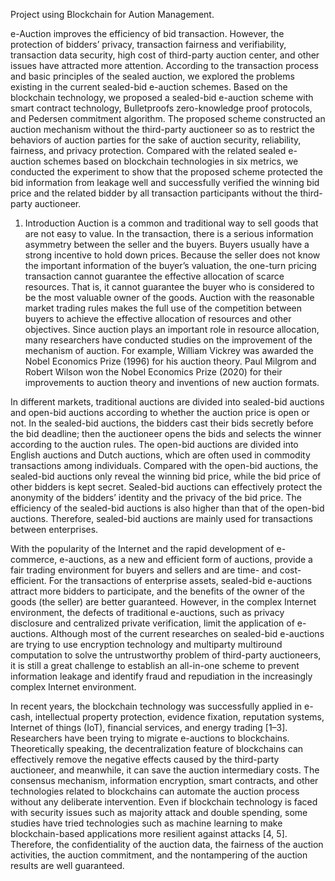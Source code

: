 Project using Blockchain for Aution Management.


e-Auction improves the efficiency of bid transaction. However, the protection of bidders’ privacy, transaction fairness and verifiability, transaction data security, high cost of third-party auction center, and other issues have attracted more attention. According to the transaction process and basic principles of the sealed auction, we explored the problems existing in the current sealed-bid e-auction schemes. Based on the blockchain technology, we proposed a sealed-bid e-auction scheme with smart contract technology, Bulletproofs zero-knowledge proof protocols, and Pedersen commitment algorithm. The proposed scheme constructed an auction mechanism without the third-party auctioneer so as to restrict the behaviors of auction parties for the sake of auction security, reliability, fairness, and privacy protection. Compared with the related sealed e-auction schemes based on blockchain technologies in six metrics, we conducted the experiment to show that the proposed scheme protected the bid information from leakage well and successfully verified the winning bid price and the related bidder by all transaction participants without the third-party auctioneer.

1. Introduction
Auction is a common and traditional way to sell goods that are not easy to value. In the transaction, there is a serious information asymmetry between the seller and the buyers. Buyers usually have a strong incentive to hold down prices. Because the seller does not know the important information of the buyer’s valuation, the one-turn pricing transaction cannot guarantee the effective allocation of scarce resources. That is, it cannot guarantee the buyer who is considered to be the most valuable owner of the goods. Auction with the reasonable market trading rules makes the full use of the competition between buyers to achieve the effective allocation of resources and other objectives. Since auction plays an important role in resource allocation, many researchers have conducted studies on the improvement of the mechanism of auction. For example, William Vickrey was awarded the Nobel Economics Prize (1996) for his auction theory. Paul Milgrom and Robert Wilson won the Nobel Economics Prize (2020) for their improvements to auction theory and inventions of new auction formats.

In different markets, traditional auctions are divided into sealed-bid auctions and open-bid auctions according to whether the auction price is open or not. In the sealed-bid auctions, the bidders cast their bids secretly before the bid deadline; then the auctioneer opens the bids and selects the winner according to the auction rules. The open-bid auctions are divided into English auctions and Dutch auctions, which are often used in commodity transactions among individuals. Compared with the open-bid auctions, the sealed-bid auctions only reveal the winning bid price, while the bid price of other bidders is kept secret. Sealed-bid auctions can effectively protect the anonymity of the bidders’ identity and the privacy of the bid price. The efficiency of the sealed-bid auctions is also higher than that of the open-bid auctions. Therefore, sealed-bid auctions are mainly used for transactions between enterprises.

With the popularity of the Internet and the rapid development of e-commerce, e-auctions, as a new and efficient form of auctions, provide a fair trading environment for buyers and sellers and are time- and cost-efficient. For the transactions of enterprise assets, sealed-bid e-auctions attract more bidders to participate, and the benefits of the owner of the goods (the seller) are better guaranteed. However, in the complex Internet environment, the defects of traditional e-auctions, such as privacy disclosure and centralized private verification, limit the application of e-auctions. Although most of the current researches on sealed-bid e-auctions are trying to use encryption technology and multiparty multiround computation to solve the untrustworthy problem of third-party auctioneers, it is still a great challenge to establish an all-in-one scheme to prevent information leakage and identify fraud and repudiation in the increasingly complex Internet environment.

In recent years, the blockchain technology was successfully applied in e-cash, intellectual property protection, evidence fixation, reputation systems, Internet of things (IoT), financial services, and energy trading [1–3]. Researchers have been trying to migrate e-auctions to blockchains. Theoretically speaking, the decentralization feature of blockchains can effectively remove the negative effects caused by the third-party auctioneer, and meanwhile, it can save the auction intermediary costs. The consensus mechanism, information encryption, smart contracts, and other technologies related to blockchains can automate the auction process without any deliberate intervention. Even if blockchain technology is faced with security issues such as majority attack and double spending, some studies have tried technologies such as machine learning to make blockchain-based applications more resilient against attacks [4, 5]. Therefore, the confidentiality of the auction data, the fairness of the auction activities, the auction commitment, and the nontampering of the auction results are well guaranteed.
